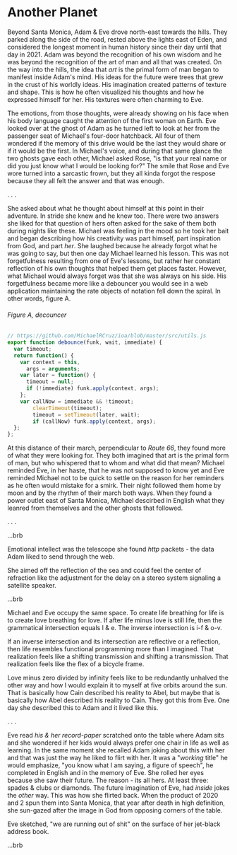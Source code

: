 # Another Planet

Beyond Santa Monica, Adam & Eve drove north-east towards the hills. They parked along the side of the road, rested above the lights east of Eden, and considered the longest moment in human history since their day until that day in 2021. Adam was beyond the recognition of his own wisdom and he was beyond the recognition of the art of man and all that was created. On the way into the hills, the idea that _art_ is the primal form of man began to manifest inside Adam's mind. His ideas for the future were trees that grew in the crust of his worldly ideas. His imagination created patterns of texture and shape. This is how he often visualized his thoughts and how he expressed himself for her. His textures were often charming to Eve.

The emotions, from those thoughts, were already showing on his face when his body language caught the attention of the first woman on Earth. Eve looked over at the ghost of Adam as he turned left to look at her from the passenger seat of Michael's four-door hatchback. All four of them wondered if the memory of this drive would be the last they would share or if it would be the first. In Michael's voice, and during that same glance the two ghosts gave each other, Michael asked Rose, "is that your real name or did you just know what I would be looking for?" The smile that Rose and Eve wore turned into a sarcastic frown, but they all kinda forgot the respose because they all felt the answer and that was enough.  

. . .

She asked about what he thought about himself at this point in their adventure. In stride she knew and he knew too. There were two answers she liked for that question of hers often asked for the sake of them both during nights like these. Michael was feeling in the mood so he took her bait and began describing how his creativity was part himself, part inspiration from God, and part _her_. She laughed because he already forgot what he was going to say, but then one day Michael learned his lesson. This was not forgetfulness resulting from one of Eve's lessons, but rather her constant reflection of his own thoughts that helped them get places faster. However, what Michael would always forget was that she was always on his side. His forgetfulness became more like a debouncer you would see in a web application maintaining the rate objects of notation fell down the spiral. In other words, figure A.

###### Figure A, decouncer

```javascript
// https://github.com/MichaelRCruz/ioa/blob/master/src/utils.js
export function debounce(funk, wait, immediate) {
  var timeout;
  return function() {
    var context = this,
      args = arguments;
    var later = function() {
      timeout = null;
      if (!immediate) funk.apply(context, args);
    };
    var callNow = immediate && !timeout;
		clearTimeout(timeout);
		timeout = setTimeout(later, wait);
		if (callNow) funk.apply(context, args);
  };
};
```

At this distance of their march, perpendicular to _Route 66_, they found more of what they were looking for. They both imagined that art is the primal form of man, but who whispered that to whom and what did that mean? Michael reminded Eve, in her haste, that he was not supposed to know yet and Eve reminded Michael not to be quick to settle on the reason for her reminders as he often would mistake for a smirk. Their night followed them home by moon and by the rhythm of their march both ways. When they found a power outlet east of Santa Monica, Michael descirbed in English what they leanred from themselves and the other ghosts that followed.

. . .

...brb

Emotional intellect was the telescope she found _http_ packets - the data Adam liked to send through the web.

She aimed off the reflection of the sea and could feel the center of refraction like the adjustment for the delay on a stereo system signaling a satellite speaker.

...brb

Michael and Eve occupy the same space. To create life breathing for life is to create love breathing for love. If after life minus love is still life, then the grammatical intersection equals l & e. The inverse intersection is i-f & o-v.

If an inverse intersection and its intersection are reflective or a reflection, then life resembles functional programming more than I imagined. That realization feels like a shifting transmission and shifting a transmission. That realization feels like the flex of a bicycle frame.

Love minus zero divided by infinity feels like to be redundantly unhalved the other way and how I would explain it to myself at five orbits around the sun. That is basically how Cain described his reality to Abel, but maybe that is basically how Abel described his reality to Cain. They got this from Eve. One day she described this to Adam and it lived like this.

. . .

Eve read _his & her record-paper_ scratched onto the table where Adam sits and she wondered if her kids would always prefer one chair in life as well as learning. In the same moment she recalled Adam joking about this with her and that was just the way he liked to flirt with her. It was a "_working_ title" he would emphasize, "you know what I am saying, a figure of speech", he completed in English and in the memory of Eve. She rolled her eyes because she saw their future. The reason - its all hers. At least three: spades & clubs or diamonds. The future imagination of Eve, had _inside_ jokes the _other_ way. This was how she flirted back. When the product of 2020 and 2 spun them into Santa Monica, that year after death in high definition, she sun-gazed after the image in God from opposing corners of the table.

Eve sketched, "we are running out of shit" on the surface of her jet-black address book.

...brb
